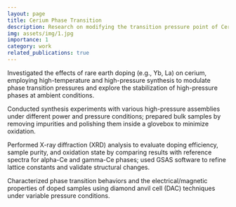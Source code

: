 ```yaml
---
layout: page
title: Cerium Phase Transition
description: Research on modifying the transition pressure point of Cerium by dopping rare earth metals.
img: assets/img/1.jpg
importance: 1
category: work
related_publications: true
---
```


Investigated the effects of rare earth doping (e.g., Yb, La) on cerium, employing high-temperature and high-pressure synthesis to modulate phase transition pressures and explore the stabilization of high-pressure phases at ambient conditions.

Conducted synthesis experiments with various high-pressure assemblies under different power and pressure conditions; prepared bulk samples by removing impurities and polishing them inside a glovebox to minimize oxidation.  

Performed X-ray diffraction (XRD) analysis to evaluate doping efficiency, sample purity, and oxidation state by comparing results with reference spectra for alpha-Ce and gamma-Ce phases; used GSAS software to refine lattice constants and validate structural changes.

Characterized phase transition behaviors and the electrical/magnetic properties of doped samples using diamond anvil cell (DAC) techniques under variable pressure conditions.
